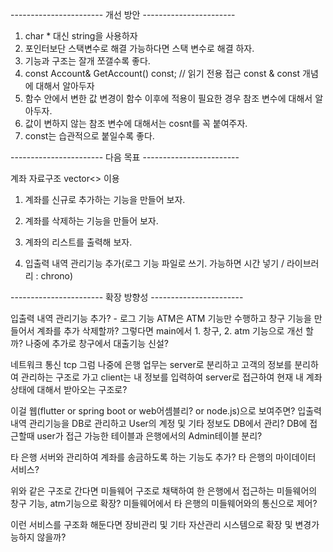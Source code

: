 
----------------------- 개선 방안 -----------------------
1. char * 대신 string을 사용하자
2. 포인터보단 스택변수로 해결 가능하다면 스택 변수로 해결 하자.
3. 기능과 구조는 잘개 쪼갤수록 좋다.
4. const Account& GetAccount() const; // 읽기 전용 접근 const & const 개념에 대해서 알아두자
5. 함수 안에서 변한 값 변경이 함수 이후에 적용이 필요한 경우 참조 변수에 대해서 알아두자.
6. 값이 변하지 않는 참조 변수에 대해서는 cosnt를 꼭 붙여주자.
7. const는 습관적으로 붙일수록 좋다.

----------------------- 다음 목표 ------------------------

계좌 자료구조 vector<> 이용
1. 계좌를 신규로 추가하는 기능을 만들어 보자.
2. 계좌를 삭제하는 기능을 만들어 보자.
3. 계좌의 리스트를 출력해 보자.

4. 입출력 내역 관리기능 추가(로그 기능 파일로 쓰기. 가능하면 시간 넣기 / 라이브러리 : chrono)

----------------------- 확장 방향성 -----------------------

입출력 내역 관리기능 추가? - 로그 기능
ATM은 ATM 기능만 수행하고 창구 기능을 만들어서 계좌를 추가 삭제할까?
그렇다면 main에서 1. 창구, 2. atm 기능으로 개선 할까?
나중에 추가로 창구에서 대출기능 신설?

네트워크 통신 tcp
그럼 나중에 은행 업무는 server로 분리하고 고객의 정보를 분리하여 관리하는 구조로 가고
client는 내 정보를 입력하여 server로 접근하여 현재 내 계좌 상태에 대해서 받아오는 구조로?

이걸 웹(flutter or spring boot or web어셈블리? or node.js)으로 보여주면?
입출력 내역 관리기능을 DB로 관리하고 User의 계정 및 기타 정보도 DB에서 관리?
DB에 접근할때 user가 접근 가능한 테이블과 은행에서의 Admin테이블 분리?

타 은행 서버와 관리하여 계좌를 송금하도록 하는 기능도 추가?
타 은행의 마이데이터 서비스?

위와 같은 구조로 간다면 미들웨어 구조로 채택하여 한 은행에서 접근하는 미들웨어의 창구 기능, atm기능으로 확장?
미들웨어에서 타 은행의 미들웨어와의 통신으로 제어?

이런 서비스를 구조화 해둔다면 장비관리 및 기타 자산관리 시스템으로 확장 및 변경가능하지 않을까?